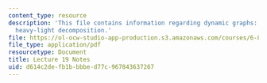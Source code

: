 ```yaml
---
content_type: resource
description: 'This file contains information regarding dynamic graphs: link-cut trees,
  heavy-light decomposition.'
file: https://ol-ocw-studio-app-production.s3.amazonaws.com/courses/6-851-advanced-data-structures-spring-2012/d614c2defb1bbbbed77c967843637267_MIT6_851S12_Lec19.pdf
file_type: application/pdf
resourcetype: Document
title: Lecture 19 Notes
uid: d614c2de-fb1b-bbbe-d77c-967843637267
---
```

